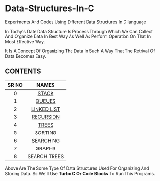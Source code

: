 
# Data-Structures-In-C
Experiments And Codes Using Different Data Structures In C language

In Today's Date Data Structure Is Process Through Which We Can Collect And Organize Data In Best Way As Well As Perform Operation On That In Most Effective Way.

It Is A Concept Of Organizing The Data In Such A Way That The Retrival Of Data Becomes Easy.

## CONTENTS

| SR NO |   NAMES     |
| :---: |     :---:   |
|0      | [STACK](https://github.com/robin025/Data-Structures-In-C/tree/master/Stacks)       |
|1      | [QUEUES](https://github.com/robin025/Data-Structures-In-C/tree/master/QUEUES)      |
|2      | [LINKED LIST](https://github.com/robin025/Data-Structures-In-C/tree/master/Linked%20List) |
|3      | [RECURSION](https://github.com/robin025/Data-Structures-In-C/tree/master/Recursion)   |
|4      | [TREES](https://github.com/robin025/Data-Structures-In-C/tree/master/Trees)       |
|5      | SORTING     |
|6      | SEARCHING   |
|7      | GRAPHS      |
|8      | SEARCH TREES|

Above Are The Some Type Of Data Structures Used For Organizing And Storing Data.
So We'll Use **Turbo C Or Code Blocks** To Run This Programs.


